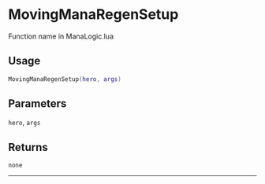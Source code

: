 # MovingManaRegenSetup
Function name in ManaLogic.lua
## Usage
```lua
MovingManaRegenSetup(hero, args)
```
## Parameters
`hero`, `args`
## Returns
`none`

---